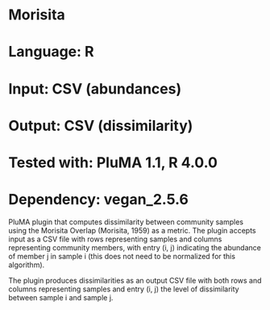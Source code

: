# Morisita
# Language: R
# Input: CSV (abundances)
# Output: CSV (dissimilarity)
# Tested with: PluMA 1.1, R 4.0.0
# Dependency: vegan_2.5.6

PluMA plugin that computes dissimilarity between community samples using the Morisita Overlap (Morisita, 1959)
as a metric.  The plugin accepts input as a CSV file with rows representing samples and columns
representing community members, with entry (i, j) indicating the abundance of member j in sample i 
(this does not need to be normalized for this algorithm).

The plugin produces dissimilarities as an output CSV file with both rows and columns representing samples
and entry (i, j) the level of dissimilarity between sample i and sample j.
